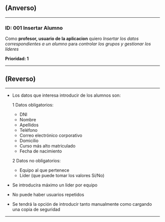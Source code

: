 ## (Anverso)
---

### **ID:** 001 **Insertar Alumno**

Como **profesor, usuario de la aplicacion** quiero *Insertar los datos correspondientes a un alumno* para *controlar los grupos y gestionar los líderes*

__Prioridad: 1__

---

## (Reverso)

---

* Los datos que interesa introducir de los alumnos son:

    1 Datos obligatorios: 
    
    * DNI
    * Nombre 
    * Apellidos
    * Teléfono
    * Correo electrónico corporativo
    * Domicilio
    * Curso más alto matriculado
    * Fecha de nacimiento

    2 Datos no obligatorios: 
    
    * Equipo al que pertenece
    * Líder (que puede tomar los valores Sí/No)

* Se introducira máximo un lider por equipo
* No puede haber usuarios repetidos
* Se tendrá la opción de introducir tanto manualmente como cargando una copia de seguridad

---
